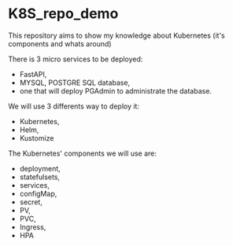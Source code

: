 # K8S_repo_demo
This repository aims to show my knowledge about Kubernetes (it's components and whats around)

There is 3 micro services to be deployed:
- FastAPI,
- MYSQL, POSTGRE SQL database,
- one that will deploy PGAdmin to administrate the database.

We will use 3 differents way to deploy it:
- Kubernetes,
- Helm,
- Kustomize

The Kubernetes' components we will use are:
- deployment,
- statefulsets,
- services,
- configMap,
- secret,
- PV,
- PVC,
- Ingress,
- HPA
